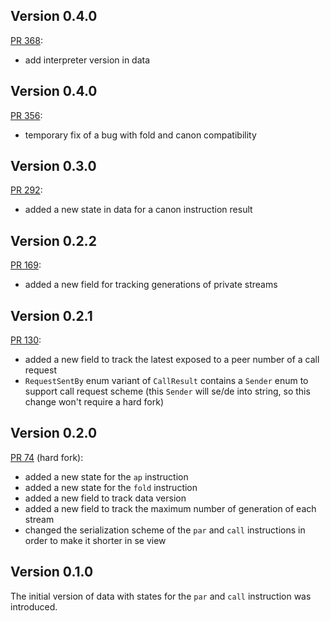 ## Version 0.4.0

[PR 368](https://github.com/fluencelabs/aquavm/pull/368):  
- add interpreter version in data

## Version 0.4.0

[PR 356](https://github.com/fluencelabs/aquavm/pull/358):  
- temporary fix of a bug with fold and canon compatibility

## Version 0.3.0

[PR 292](https://github.com/fluencelabs/aquavm/pull/292):  
- added a new state in data for a canon instruction result

## Version 0.2.2

[PR 169](https://github.com/fluencelabs/aquavm/pull/169):  
- added a new field for tracking generations of private streams

## Version 0.2.1

[PR 130](https://github.com/fluencelabs/aquavm/pull/130):  
- added a new field to track the latest exposed to a peer number of a call request
- `RequestSentBy` enum variant of `CallResult` contains a `Sender` enum to support call request scheme (this `Sender` will se/de into string, so this change won't require a hard fork) 

## Version 0.2.0

[PR 74](https://github.com/fluencelabs/aquavm/pull/74) (hard fork):
- added a new state for the `ap` instruction
- added a new state for the `fold` instruction
- added a new field to track data version
- added a new field to track the maximum number of generation of each stream
- changed the serialization scheme of the `par` and `call` instructions in order to make it shorter in se view

## Version 0.1.0

The initial version of data with states for the `par` and `call` instruction was introduced.
